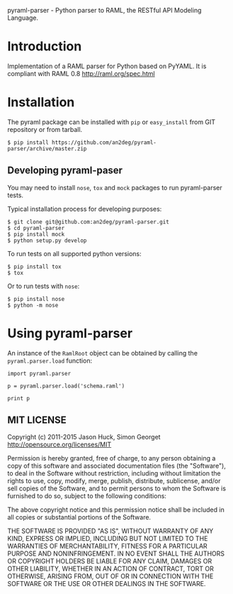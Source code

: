 pyraml-parser - Python parser to RAML, the RESTful API Modeling Language.


Introduction
============

Implementation of a RAML parser for Python based on PyYAML. It is compliant with RAML 0.8 http://raml.org/spec.html


Installation
============

The pyraml package can be installed with ``pip`` or ``easy_install`` from GIT repository or from tarball.

    $ pip install https://github.com/an2deg/pyraml-parser/archive/master.zip


Developing pyraml-paser
-----------------------

You may need to install ``nose``, ``tox`` and ``mock`` packages to run pyraml-parser tests.

Typical installation process for developing purposes:

    $ git clone git@github.com:an2deg/pyraml-parser.git
    $ cd pyraml-parser
    $ pip install mock
    $ python setup.py develop

To run tests on all supported python versions:

    $ pip install tox
    $ tox

Or to run tests with ``nose``:

    $ pip install nose
    $ python -m nose


Using pyraml-parser
===================

An instance of the ``RamlRoot`` object can be obtained by calling the ``pyraml.parser.load``
function:

    import pyraml.parser

    p = pyraml.parser.load('schema.raml')

    print p


MIT LICENSE
---

Copyright (c) 2011-2015 Jason Huck, Simon Georget
http://opensource.org/licenses/MIT

Permission is hereby granted, free of charge, to any person obtaining a copy of this software and associated documentation files (the "Software"), to deal in the Software without restriction, including without limitation the rights to use, copy, modify, merge, publish, distribute, sublicense, and/or sell copies of the Software, and to permit persons to whom the Software is furnished to do so, subject to the following conditions:

The above copyright notice and this permission notice shall be included in all copies or substantial portions of the Software.

THE SOFTWARE IS PROVIDED "AS IS", WITHOUT WARRANTY OF ANY KIND, EXPRESS OR IMPLIED, INCLUDING BUT NOT LIMITED TO THE WARRANTIES OF MERCHANTABILITY, FITNESS FOR A PARTICULAR PURPOSE AND NONINFRINGEMENT. IN NO EVENT SHALL THE AUTHORS OR COPYRIGHT HOLDERS BE LIABLE FOR ANY CLAIM, DAMAGES OR OTHER LIABILITY, WHETHER IN AN ACTION OF CONTRACT, TORT OR OTHERWISE, ARISING FROM, OUT OF OR IN CONNECTION WITH THE SOFTWARE OR THE USE OR OTHER DEALINGS IN THE SOFTWARE.
